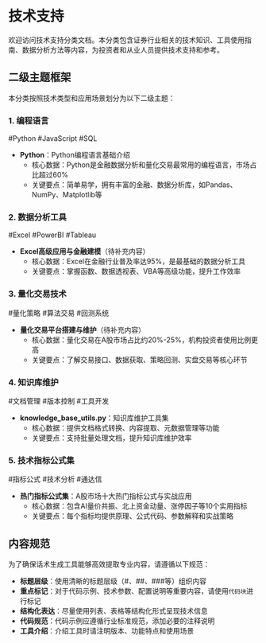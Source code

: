 # 技术支持

欢迎访问技术支持分类文档。本分类包含证券行业相关的技术知识、工具使用指南、数据分析方法等内容，为投资者和从业人员提供技术支持和参考。

## 二级主题框架

本分类按照技术类型和应用场景划分为以下二级主题：

### 1. 编程语言
<span class="tag">#Python #JavaScript #SQL</span>
- **Python**：Python编程语言基础介绍
  - 核心数据：Python是金融数据分析和量化交易最常用的编程语言，市场占比超过60%
  - 关键要点：简单易学，拥有丰富的金融、数据分析库，如Pandas、NumPy、Matplotlib等

### 2. 数据分析工具
<span class="tag">#Excel #PowerBI #Tableau</span>
- **Excel高级应用与金融建模**（待补充内容）
  - 核心数据：Excel在金融行业普及率达95%，是最基础的数据分析工具
  - 关键要点：掌握函数、数据透视表、VBA等高级功能，提升工作效率

### 3. 量化交易技术
<span class="tag">#量化策略 #算法交易 #回测系统</span>
- **量化交易平台搭建与维护**（待补充内容）
  - 核心数据：量化交易在A股市场占比约20%-25%，机构投资者使用比例更高
  - 关键要点：了解交易接口、数据获取、策略回测、实盘交易等核心环节

### 4. 知识库维护
<span class="tag">#文档管理 #版本控制 #工具开发</span>
- **knowledge_base_utils.py**：知识库维护工具集
  - 核心数据：提供文档格式转换、内容提取、元数据管理等功能
  - 关键要点：支持批量处理文档，提升知识库维护效率

### 5. 技术指标公式集
<span class="tag">#指标公式 #技术分析 #通达信</span>
- **热门指标公式集**：A股市场十大热门指标公式与实战应用
  - 核心数据：包含AI量价共振、北上资金动量、涨停因子等10个实用指标
  - 关键要点：每个指标均提供原理、公式代码、参数解释和实战策略

## 内容规范

为了确保话术生成工具能够高效提取专业内容，请遵循以下规范：

- **标题层级**：使用清晰的标题层级（#、##、###等）组织内容
- **重点标记**：对于代码示例、技术参数、配置说明等重要内容，请使用`代码块`进行标记
- **结构化表达**：尽量使用列表、表格等结构化形式呈现技术信息
- **代码规范**：代码示例应遵循行业标准规范，添加必要的注释说明
- **工具介绍**：介绍工具时请注明版本、功能特点和使用场景